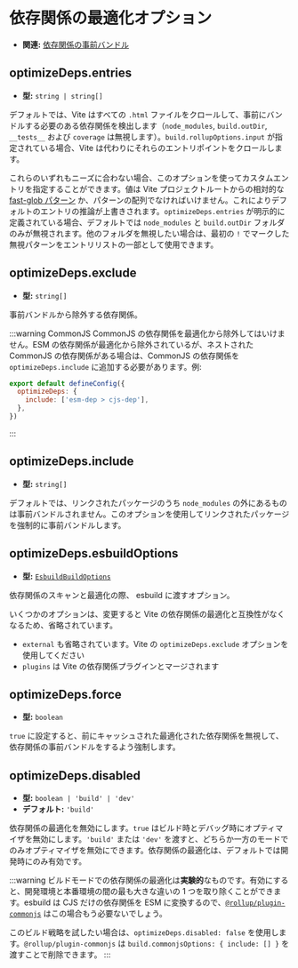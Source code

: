 # 依存関係の最適化オプション

- **関連:** [依存関係の事前バンドル](/guide/dep-pre-bundling)

## optimizeDeps.entries

- **型:** `string | string[]`

デフォルトでは、Vite はすべての `.html` ファイルをクロールして、事前にバンドルする必要のある依存関係を検出します（`node_modules`, `build.outDir`, `__tests__` および `coverage` は無視します）。`build.rollupOptions.input` が指定されている場合、Vite は代わりにそれらのエントリポイントをクロールします。

これらのいずれもニーズに合わない場合、このオプションを使ってカスタムエントリを指定することができます。値は Vite プロジェクトルートからの相対的な [fast-glob パターン](https://github.com/mrmlnc/fast-glob#basic-syntax) か、パターンの配列でなければいけません。これによりデフォルトのエントリの推論が上書きされます。`optimizeDeps.entries` が明示的に定義されている場合、デフォルトでは `node_modules` と `build.outDir` フォルダのみが無視されます。他のフォルダを無視したい場合は、最初の `!` でマークした無視パターンをエントリリストの一部として使用できます。

## optimizeDeps.exclude

- **型:** `string[]`

事前バンドルから除外する依存関係。

:::warning CommonJS
CommonJS の依存関係を最適化から除外してはいけません。ESM の依存関係が最適化から除外されているが、ネストされた CommonJS の依存関係がある場合は、CommonJS の依存関係を `optimizeDeps.include` に追加する必要があります。例:

```js
export default defineConfig({
  optimizeDeps: {
    include: ['esm-dep > cjs-dep'],
  },
})
```

:::

## optimizeDeps.include

- **型:** `string[]`

デフォルトでは、リンクされたパッケージのうち `node_modules` の外にあるものは事前バンドルされません。このオプションを使用してリンクされたパッケージを強制的に事前バンドルします。

## optimizeDeps.esbuildOptions

- **型:** [`EsbuildBuildOptions`](https://esbuild.github.io/api/#simple-options)

依存関係のスキャンと最適化の際、 esbuild に渡すオプション。

いくつかのオプションは、変更すると Vite の依存関係の最適化と互換性がなくなるため、省略されています。

- `external` も省略されています。Vite の `optimizeDeps.exclude` オプションを使用してください
- `plugins` は Vite の依存関係プラグインとマージされます

## optimizeDeps.force

- **型:** `boolean`

`true` に設定すると、前にキャッシュされた最適化された依存関係を無視して、依存関係の事前バンドルをするよう強制します。

## optimizeDeps.disabled

- **型:** `boolean | 'build' | 'dev'`
- **デフォルト:** `'build'`

依存関係の最適化を無効にします。`true` はビルド時とデバッグ時にオプティマイザを無効にします。`'build'` または `'dev'` を渡すと、どちらか一方のモードでのみオプティマイザを無効にできます。依存関係の最適化は、デフォルトでは開発時にのみ有効です。

:::warning
ビルドモードでの依存関係の最適化は**実験的**なものです。有効にすると、開発環境と本番環境の間の最も大きな違いの 1 つを取り除くことができます。esbuild は CJS だけの依存関係を ESM に変換するので、[`@rollup/plugin-commonjs`](https://github.com/rollup/plugins/tree/master/packages/commonjs) はこの場合もう必要ないでしょう。

このビルド戦略を試したい場合は、`optimizeDeps.disabled: false` を使用します。`@rollup/plugin-commonjs` は `build.commonjsOptions: { include: [] }` を渡すことで削除できます。
:::
